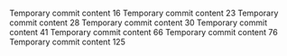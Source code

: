 Temporary commit content 16
Temporary commit content 23
Temporary commit content 28
Temporary commit content 30
Temporary commit content 41
Temporary commit content 66
Temporary commit content 76
Temporary commit content 125
